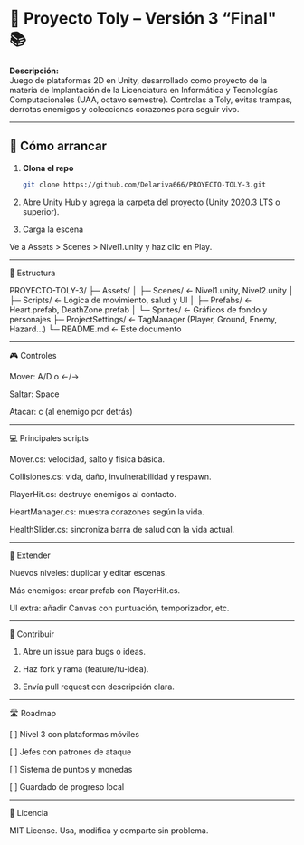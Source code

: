 # 👾 Proyecto Toly  – Versión 3 “Final" 📚

**Descripción:**  
Juego de plataformas 2D en Unity, desarrollado como proyecto de la materia de Implantación de la Licenciatura en Informática y Tecnologías Computacionales (UAA, octavo semestre). Controlas a Toly, evitas trampas, derrotas enemigos y coleccionas corazones para seguir vivo.

---

## 🚀 Cómo arrancar

1. **Clona el repo**  
   ```bash
   git clone https://github.com/Delariva666/PROYECTO-TOLY-3.git

2. Abre Unity Hub y agrega la carpeta del proyecto (Unity 2020.3 LTS o superior).


3. Carga la escena

Ve a Assets > Scenes > Nivel1.unity y haz clic en Play.





---

📂 Estructura

PROYECTO-TOLY-3/
├─ Assets/
│  ├─ Scenes/            ← Nivel1.unity, Nivel2.unity
│  ├─ Scripts/           ← Lógica de movimiento, salud y UI
│  ├─ Prefabs/           ← Heart.prefab, DeathZone.prefab
│  └─ Sprites/           ← Gráficos de fondo y personajes
├─ ProjectSettings/      ← TagManager (Player, Ground, Enemy, Hazard…)
└─ README.md             ← Este documento


---

🎮 Controles

Mover: A/D o ←/→

Saltar: Space

Atacar: c (al enemigo por detrás)



---

💻 Principales scripts

Mover.cs: velocidad, salto y física básica.

Collisiones.cs: vida, daño, invulnerabilidad y respawn.

PlayerHit.cs: destruye enemigos al contacto.

HeartManager.cs: muestra corazones según la vida.

HealthSlider.cs: sincroniza barra de salud con la vida actual.



---

🔄 Extender

Nuevos niveles: duplicar y editar escenas.

Más enemigos: crear prefab con PlayerHit.cs.

UI extra: añadir Canvas con puntuación, temporizador, etc.



---

🤝 Contribuir

1. Abre un issue para bugs o ideas.


2. Haz fork y rama (feature/tu-idea).


3. Envía pull request con descripción clara.




---

🛣️ Roadmap

[ ] Nivel 3 con plataformas móviles

[ ] Jefes con patrones de ataque

[ ] Sistema de puntos y monedas

[ ] Guardado de progreso local



---

📄 Licencia

MIT License. Usa, modifica y comparte sin problema.


